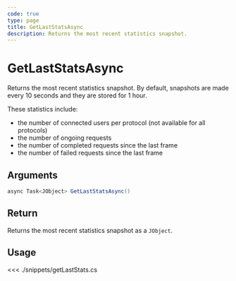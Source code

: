 ```yaml
---
code: true
type: page
title: GetLastStatsAsync
description: Returns the most recent statistics snapshot.
---
```


# GetLastStatsAsync

Returns the most recent statistics snapshot.
By default, snapshots are made every 10 seconds and they are stored for 1 hour.

These statistics include:

- the number of connected users per protocol (not available for all protocols)
- the number of ongoing requests
- the number of completed requests since the last frame
- the number of failed requests since the last frame

## Arguments

```csharp
async Task<JObject> GetLastStatsAsync()
```

## Return

Returns the most recent statistics snapshot as a `JObject`.

## Usage

<<< ./snippets/getLastStats.cs
